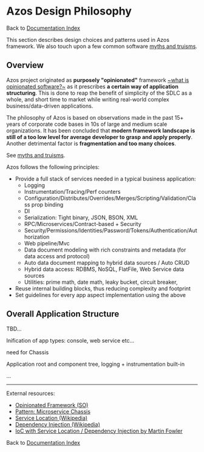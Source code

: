 # Azos Design Philosophy
Back to [Documentation Index](/src/documentation-index.md)

This section describes design choices and patterns used in Azos framework. We also touch upon
a few common software [myths and truisms](/src/truisms.md).


## Overview
Azos project originated as **purposely "opinionated"** framework [~what is opinionated software?~](https://stackoverflow.com/questions/802050/what-is-opinionated-software)
as it prescribes **a certain way of application structuring**. This is done to reap the benefit of
 simplicity of the SDLC as a whole, and short time to market while writing real-world complex business/data-driven applications.


The philosophy of Azos is based on observations made in the past 15+ years of corporate code bases in 10s of large and medium scale organizations. 
It has been concluded that **modern framework landscape is still of a too low level
for average developer to grasp and apply properly**. Another detrimental factor is **fragmentation and too many choices**.

See [myths and truisms](/src/truisms.md).

Azos follows the following principles:
- Provide a full stack of services needed in a typical business application:
  - Logging
  - Instrumentation/Tracing/Perf counters
  - Configuration/Distributes/Overrides/Merges/Scripting/Validation/Class prop binding
  - DI
  - Serialization: Tight binary, JSON, BSON, XML
  - RPC/Microservices/Contract-based + Security
  - Security/Permissions/Identities/Password/Tokens/Authentication/Authorization
  - Web pipeline/Mvc
  - Data document modeling with rich constraints and metadata (for data access and protocol)
  - Auto data document mapping to hybrid data sources / Auto CRUD
  - Hybrid data access: RDBMS, NoSQL, FlatFile, Web Service data sources
  - Utilities: prime math, date math, leaky bucket, circuit breaker, 
- Reuse internal building blocks, thus reducing complexity and footprint
- Set guidelines for every app aspect implementation using the above


## Overall Application Structure
TBD...

Inification of app types: console, web service etc...

need for Chassis

Application root and component tree, logging + instrumentation built-in

...




----

External resources:
- [Opinionated Framework (SO)](https://stackoverflow.com/questions/802050/what-is-opinionated-software)
- [Pattern: Microservice Chassis](https://microservices.io/patterns/microservice-chassis.html)
- [Service Location (Wikipedia)](https://en.wikipedia.org/wiki/Service_locator_pattern)
- [Dependency Injection (Wikipedia)](https://en.wikipedia.org/wiki/Dependency_injection)
- [IoC with Service Location / Dependency Injection by Martin Fowler](https://martinfowler.com/articles/injection.html)

Back to [Documentation Index](/src/documentation-index.md)